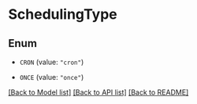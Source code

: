# SchedulingType

## Enum


* `CRON` (value: `"cron"`)

* `ONCE` (value: `"once"`)


[[Back to Model list]](../README.md#documentation-for-models) [[Back to API list]](../README.md#documentation-for-api-endpoints) [[Back to README]](../README.md)


